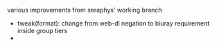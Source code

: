 various improvements from seraphys' working branch

- tweak(format): change from web-dl negation to bluray requirement inside group tiers
- 